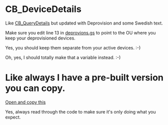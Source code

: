 # CB_DeviceDetails
Like [CB_QueryDetails](https://github.com/NoSubstitute/CB_QueryDetails) but updated with Deprovision and some Swedish text.

Make sure you edit line 13 in [deprovions.gs](https://github.com/NoSubstitute/CB_DeviceDetails/blob/main/deprovisionDevice.gs) to point to the OU where you keep your deprovisioned devices.

Yes, you should keep them separate from your active devices. :-)

Oh, yes, I should totally make that a variable instead. :-)

# Like always I have a pre-built version you can copy.
[Open and copy this](https://script.google.com/d/1zJ8wA-bJ7-3qoUC5Aksf-HjFoCB2QNI8DIeoGZ1pPXfHqgOBdS_aE_fZ/edit)

Yes, always read through the code to make sure it's only doing what you expect.
